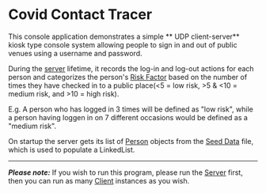 # Covid Contact Tracer
This console application demonstrates a simple ** UDP client-server** kiosk type console system allowing people to sign in and out of public venues using a username and password.

During the [server](src/main/java/com/covid_contact_tracer/CTServer.java) lifetime, it records the log-in and log-out actions for each person and categorizes the person's [Risk Factor](src/main/java/com/covid_contact_tracer/RiskFactor.java) based on the number of times they have checked in to a public place(<5 = low risk, >5 & <10 = medium risk, and >10 = high risk).

E.g. A person who has logged in 3 times will be defined as "low risk", while a person having loggen in on 7 different occasions would be defined as a "medium risk".

On startup the server gets its list of [Person](src/main/java/com/covid_contact_tracer/Person.java) objects from the [Seed Data](src/main/java/com/covid_contact_tracer/data/Seed_Data.csv) file, which is used to populate a LinkedList. 
___
***Please note:*** If you wish to run this program, please run the [Server](src/main/java/com/covid_contact_tracer/CTServer.java) first, then you can run as many [Client](src/main/java/com/covid_contact_tracer/CTClient.java) instances as you wish.